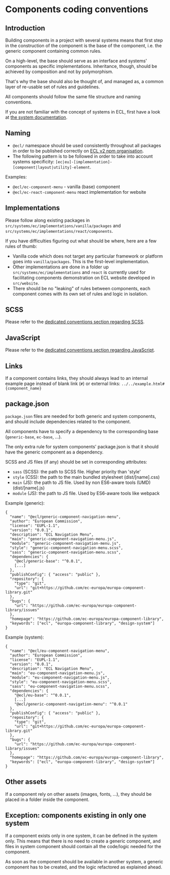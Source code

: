 # Components coding conventions

## Introduction

Building components in a project with several systems means that first step in the construction of the component is the base of the component, i.e. the generic component containing common rules.

On a high-level, the base should serve as an interface and systems' components as specific implementations. Inheritance, though, should be achieved by composition and not by polymorphism.

That's why the base should also be thought of, and managed as, a common layer of re-usable set of rules and guidelines.

All components should follow the same file structure and naming conventions.

If you are not familiar with the concept of systems in ECL, first have a look at [the system documentation](../ec-eu-systems.md).

## Naming

- `@ecl/` namespace should be used consistently throughout all packages in order to be published correctly on [ECL v2 npm organisation](https://www.npmjs.com/org/ecl).
- The following pattern is to be followed in order to take into account systems specificity: `[ec|eu]-[implementation]-[component|layout|utility]-element`.

Examples:

- `@ecl/ec-component-menu` - vanilla (base) component
- `@ecl/ec-react-component-menu` react implementation for website

## Implementations

Please follow along existing packages in `src/systems/ec/implementations/vanilla/packages` and `src/systems/ec/implementations/react/components`.

If you have difficulties figuring out what should be where, here are a few rules of thumb:

- Vanilla code which does not target any particular framework or platform goes into `vanilla/packages`. This is the first-level implementation.
- Other implementations are done in a folder up `src/systems/ec/implementations` and `react` is currently used for facilitating components demonstration on ECL website developed in `src/website`.
- There should be no "leaking" of rules between components, each component comes with its own set of rules and logic in isolation.

## SCSS

Please refer to the [dedicated conventions section regarding SCSS](./scss.md).

## JavaScript

Please refer to the [dedicated conventions section regarding JavaScript](./javascript.md).

## Links

If a component contains links, they should always lead to an internal example page instead of blank link (`#`) or external links: `../../example.html#{component_name}`

## package.json

`package.json` files are needed for both generic and system components, and should include dependencies related to the component.

All components have to specify a dependency to the corresponding base (`generic-base`, `ec-base`, ...).

The only extra rule for system components' package.json is that it should have the generic component as a dependency.

SCSS and JS files (if any) should be set in corresponding attributes:

- `sass` (SCSS): the path to SCSS file. Higher priority than 'style'
- `style` (CSS): the path to the main bundled stylesheet (dist/[name].css)
- `main` (JS): the path to JS file. Used by non ES6-aware tools (UMD) (dist/[name].js)
- `module` (JS): the path to JS file. Used by ES6-aware tools like webpack

Example (generic):

```
{
  "name": "@ecl/generic-component-navigation-menu",
  "author": "European Commission",
  "license": "EUPL-1.1",
  "version": "0.0.1",
  "description": "ECL Navigation Menu",
  "main": "generic-component-navigation-menu.js",
  "module": "generic-component-navigation-menu.js",
  "style": "generic-component-navigation-menu.scss",
  "sass": "generic-component-navigation-menu.scss",
  "dependencies": {
    "@ecl/generic-base": "^0.0.1",
    [...]
  },
  "publishConfig": { "access": "public" },
  "repository": {
    "type": "git",
    "url": "git+https://github.com/ec-europa/europa-component-library.git"
  },
  "bugs": {
    "url": "https://github.com/ec-europa/europa-component-library/issues"
  },
  "homepage": "https://github.com/ec-europa/europa-component-library",
  "keywords": ["ecl", "europa-component-library", "design-system"]
}
```

Example (system):

```
{
  "name": "@ecl/eu-component-navigation-menu",
  "author": "European Commission",
  "license": "EUPL-1.1",
  "version": "0.0.1",
  "description": "ECL Navigation Menu",
  "main": "eu-component-navigation-menu.js",
  "module": "eu-component-navigation-menu.js",
  "style": "eu-component-navigation-menu.scss",
  "sass": "eu-component-navigation-menu.scss",
  "dependencies": {
    "@ecl/eu-base": "^0.0.1",
    [...]
    "@ecl/generic-component-navigation-menu": "^0.0.1"
  },
  "publishConfig": { "access": "public" },
  "repository": {
    "type": "git",
    "url": "git+https://github.com/ec-europa/europa-component-library.git"
  },
  "bugs": {
    "url": "https://github.com/ec-europa/europa-component-library/issues"
  },
  "homepage": "https://github.com/ec-europa/europa-component-library",
  "keywords": ["ecl", "europa-component-library", "design-system"]
}
```

## Other assets

If a component rely on other assets (images, fonts, ...), they should be placed in a folder inside the component.

## Exception: components existing in only one system

If a component exists only in one system, it can be defined in the system only. This means that there is no need to create a generic component, and files in system component should contain all the code/logic needed for the component.

As soon as the component should be available in another system, a generic component has to be created, and the logic refactored as explained ahead.

